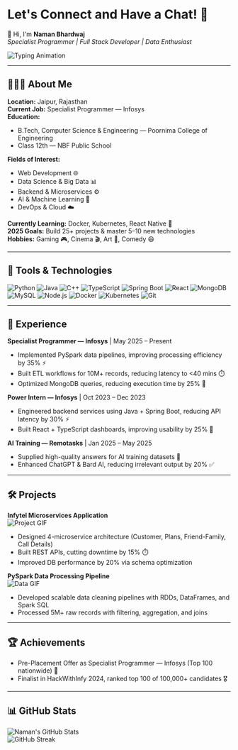 # Let's Connect and Have a Chat! 💬

👋 Hi, I'm **Naman Bhardwaj**  
_Specialist Programmer | Full Stack Developer | Data Enthusiast_  

![Typing Animation](https://readme-typing-svg.herokuapp.com/?lines=Backend+Developer;Full+Stack+Enthusiast;Data+Engineer;AI+Trainer&center=true&width=400&height=50)

---

## 👨🏻‍💻 About Me

**Location:** Jaipur, Rajasthan  
**Current Job:** Specialist Programmer — Infosys  
**Education:**  
- B.Tech, Computer Science & Engineering — Poornima College of Engineering  
- Class 12th — NBF Public School  

**Fields of Interest:**  
- Web Development 🌐  
- Data Science & Big Data 📊  
- Backend & Microservices ⚙️  
- AI & Machine Learning 🤖  
- DevOps & Cloud ☁️  

**Currently Learning:** Docker, Kubernetes, React Native 🚀  
**2025 Goals:** Build 25+ projects & master 5–10 new technologies  
**Hobbies:** Gaming 🎮, Cinema 🎬, Art 🎨, Comedy 😄  

---

## 🚀 Tools & Technologies

![Python](https://img.shields.io/badge/Python-3776AB?style=for-the-badge&logo=python&logoColor=white)
![Java](https://img.shields.io/badge/Java-ED8B00?style=for-the-badge&logo=java&logoColor=white)
![C++](https://img.shields.io/badge/C++-00599C?style=for-the-badge&logo=cplusplus&logoColor=white)
![TypeScript](https://img.shields.io/badge/TypeScript-3178C6?style=for-the-badge&logo=typescript&logoColor=white)
![Spring Boot](https://img.shields.io/badge/Spring_Boot-6DB33F?style=for-the-badge&logo=spring&logoColor=white)
![React](https://img.shields.io/badge/React-61DAFB?style=for-the-badge&logo=react&logoColor=black)
![MongoDB](https://img.shields.io/badge/MongoDB-47A248?style=for-the-badge&logo=mongodb&logoColor=white)
![MySQL](https://img.shields.io/badge/MySQL-4479A1?style=for-the-badge&logo=mysql&logoColor=white)
![Node.js](https://img.shields.io/badge/Node.js-339933?style=for-the-badge&logo=node.js&logoColor=white)
![Docker](https://img.shields.io/badge/Docker-2496ED?style=for-the-badge&logo=docker&logoColor=white)
![Kubernetes](https://img.shields.io/badge/Kubernetes-326CE5?style=for-the-badge&logo=kubernetes&logoColor=white)
![Git](https://img.shields.io/badge/Git-F05032?style=for-the-badge&logo=git&logoColor=white)

---

## 💼 Experience

**Specialist Programmer — Infosys** | May 2025 – Present  
- Implemented PySpark data pipelines, improving processing efficiency by 35% ⚡  
- Built ETL workflows for 10M+ records, reducing latency to <40 mins ⏱️  
- Optimized MongoDB queries, reducing execution time by 25% 🚀  

**Power Intern — Infosys** | Oct 2023 – Dec 2023  
- Engineered backend services using Java + Spring Boot, reducing API latency by 30% ⚡  
- Built React + TypeScript dashboards, improving usability by 25% 🎨  

**AI Training — Remotasks** | Jan 2025 – May 2025  
- Supplied high-quality answers for AI training datasets 🤖  
- Enhanced ChatGPT & Bard AI, reducing irrelevant output by 20% ✅  

---

## 🛠 Projects

**Infytel Microservices Application**  
![Project GIF](https://media.giphy.com/media/26tPoyDhjiJ2g7rEs/giphy.gif)  
- Designed 4-microservice architecture (Customer, Plans, Friend-Family, Call Details)  
- Built REST APIs, cutting downtime by 15% ⏱️  
- Improved DB performance by 20% via schema optimization  

**PySpark Data Processing Pipeline**  
![Data GIF](https://media.giphy.com/media/xT0GqssRweIhlz209i/giphy.gif)  
- Developed scalable data cleaning pipelines with RDDs, DataFrames, and Spark SQL  
- Processed 5M+ raw records with filtering, aggregation, and joins  

---

## 🏆 Achievements

- Pre-Placement Offer as Specialist Programmer — Infosys (Top 100 nationwide) 🏅  
- Finalist in HackWithInfy 2024, ranked top 100 of 100,000+ candidates 🎖️  

---

## 📊 GitHub Stats

![Naman's GitHub Stats](https://github-readme-stats.vercel.app/api?username=namanbhardwaj&show_icons=true&theme=radical)  
![GitHub Streak](https://github-readme-streak-stats.herokuapp.com/?user=namanbhardwaj&theme=radical)
